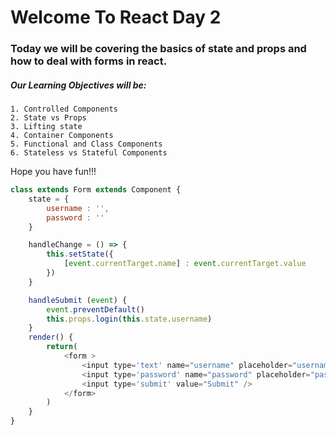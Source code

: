 # Welcome To React Day 2

### Today we will be covering the basics of state and props and how to deal with forms in react. 
    
    
##### Our Learning Objectives will be:
    1. Controlled Components
    2. State vs Props
    3. Lifting state
    4. Container Components
    5. Functional and Class Components
    6. Stateless vs Stateful Components
    
Hope you have fun!!!

```javascript
class extends Form extends Component {
    state = {
        username : '',
        password : ''
    }

    handleChange = () => {
        this.setState({
            [event.currentTarget.name] : event.currentTarget.value
        })
    }

    handleSubmit (event) {
        event.preventDefault()
        this.props.login(this.state.username)
    }
    render() {
        return(
            <form >
                <input type='text' name="username" placeholder="username" onCahnge={this.handleChange}/>
                <input type='password' name="password" placeholder="password" onCahnge={this.handleChange}/>
                <input type='submit' value="Submit" />
            </form>
        )
    }
}
```
 